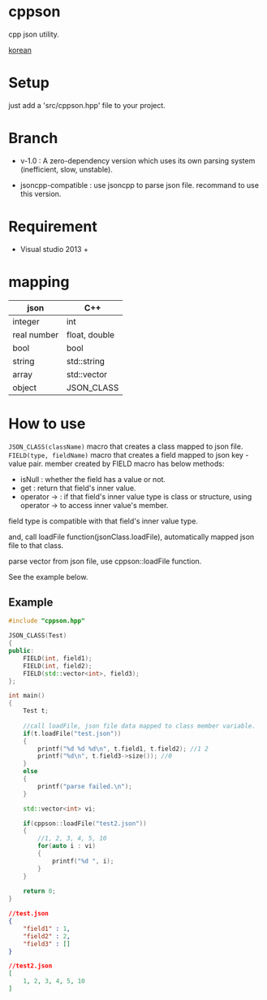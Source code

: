 # cppson
cpp json utility.

[korean](README_Kor.md)  

# Setup
just add a 'src/cppson.hpp' file to your project.

# Branch
- v-1.0 : A zero-dependency version which uses its own parsing system (inefficient, slow, unstable).

- jsoncpp-compatible : use jsoncpp to parse json file. recommand to use this version.

# Requirement
- Visual studio 2013 + 

# mapping

| json        | C++            |
| -------     | -------------- |
| integer     | int            |
| real number | float, double  |
| bool        | bool           |
| string      | std::string    |
| array       | std::vector<T> |
| object      | JSON_CLASS     |

# How to use
```JSON_CLASS(className)``` macro that creates a class mapped to json file.  
```FIELD(type, fieldName)``` macro that creates a field mapped to json key - value pair. member created by FIELD macro has below methods:

- isNull : whether the field has a value or not.
- get : return that field's inner value.
- operator -> : if that field's inner value type is class or structure, using operator -> to access inner value's member.

field type is compatible with that field's inner value type.

and, call loadFile function(jsonClass.loadFile), automatically mapped json file to that class.

parse vector from json file, use cppson::loadFile function.

See the example below.

## Example

```C++
#include "cppson.hpp"

JSON_CLASS(Test)
{
public:
	FIELD(int, field1);
	FIELD(int, field2);
	FIELD(std::vector<int>, field3);
};

int main()
{
	Test t;
	
	//call loadFile, json file data mapped to class member variable.
	if(t.loadFile("test.json"))
	{
		printf("%d %d %d\n", t.field1, t.field2); //1 2
		printf("%d\n", t.field3->size()); //0
	}
	else
	{
		printf("parse failed.\n");
	}

	std::vector<int> vi;

	if(cppson::loadFile("test2.json"))
	{
		//1, 2, 3, 4, 5, 10
		for(auto i : vi)
		{
			printf("%d ", i);
		}
	}
	
	return 0;
}
```

```json
//test.json
{
	"field1" : 1,
	"field2" : 2,
	"field3" : []
}
```

```json
//test2.json
[
	1, 2, 3, 4, 5, 10
]
```
